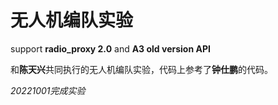 # 无人机编队实验

support **radio_proxy 2.0** and **A3 old version API**

和**陈天兴**共同执行的无人机编队实验，代码上参考了**钟仕鹏**的代码。

*20221001完成实验*